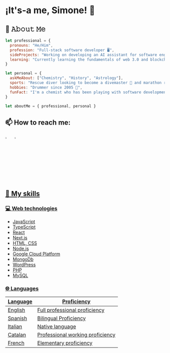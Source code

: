 # ¡It's-a me, Simone! 👋


## :book: 𝙰𝚋𝚘𝚞𝚝 𝙼𝚎
```js
let professional = {
  pronouns: "He/Him",
  profession: "Full-stack software developer 🖥",
  sideProjects: "Working on developing an AI assistant for software engineers 🔨",
  learning: "Currently learning the fundamentals of web 3.0 and blockchain 🎓"
}

let personal = {
  askMeAbout: ["Chemistry", "History", "Astrology"],
  sports: "Rescue diver looking to become a divemaster 🤿 and marathon runner 🏃",
  hobbies: "Drummer since 2005 🥁",
  funFact: "I'm a chemist who has been playing with software development since 2016 🔬"
}

let aboutMe = { professional, personal }

```

<!-- contributions🔋: "Open sources projects to stop climate change and adopt green energies" -->
  
  
## 📫 How to reach me:
  
[<img src="https://img.icons8.com/color/48/000000/linkedin.png" width="3.5%"/>](https://www.linkedin.com/in/simone-rosso-web/)  &nbsp; <a href="mailto:simone.rosso.dev@gmail.com"> <img src="https://img.icons8.com/fluent/48/000000/gmail.png" width="3.5%"/>

  
  
## 📜 My skills 

### 💻 Web technologies

- JavaScript
- TypeScript
- React
- Next.js
- HTML, CSS
- Node.js
- Google Cloud Platform
- MongoDb
- WordPress
- PHP
- MySQL

### 🌐 Languages

| Language      | Proficiency                        |
| ------------- | ---------------------------------- |
| English       | Full professional proficiency      |
| Spanish       | Bilingual Proficiency              |
| Italian       | Native language                    |
| Catalan       | Professional working proficiency   |
| French        | Elementary proficiency             |

<!--### My Constributions
To-do add 3d activity
![](./profile-3d-contrib/profile-green-animate.svg) -->
